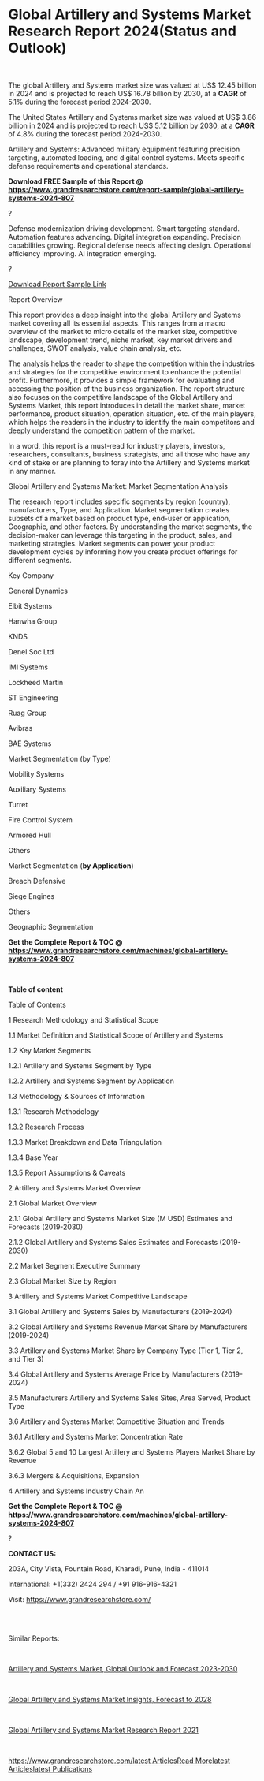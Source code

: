 <h1>Global Artillery and Systems Market Research Report 2024(Status and Outlook)</h1><br/><p>The global Artillery and Systems market size was valued at US$ 12.45 billion in 2024 and is projected to reach US$ 16.78 billion by 2030, at a <strong>CAGR</strong> of 5.1% during the forecast period 2024-2030.</p>
 
 
 
 <p>The United States Artillery and Systems market size was valued at US$ 3.86 billion in 2024 and is projected to reach US$ 5.12 billion by 2030, at a <strong>CAGR</strong> of 4.8% during the forecast period 2024-2030.</p>
 
 
 
 <p>Artillery and Systems: Advanced military equipment featuring precision targeting, automated loading, and digital control systems. Meets specific defense requirements and operational standards.</p>
 
 
 
 <div><b>Download FREE Sample of this Report @ <a href="https://www.grandresearchstore.com/report-sample/global-artillery-systems-2024-807">https://www.grandresearchstore.com/report-sample/global-artillery-systems-2024-807</a></b></div>
 
 
 
 <p>? </p>
 
 
 
 <p>Defense modernization driving development. Smart targeting standard. Automation features advancing. Digital integration expanding. Precision capabilities growing. Regional defense needs affecting design. Operational efficiency improving. AI integration emerging.</p>
 
 
 
 <p>? </p>
 
 
 
 <p><a href="https://www.grandresearchstore.com/mr-admin/report-sample/global-artillery-systems-2024-807">Download Report Sample Link</a></p>
 
 
 
 <p>Report Overview</p>
 
 
 
 <p>This report provides a deep insight into the global Artillery and Systems market covering all its essential aspects. This ranges from a macro overview of the market to micro details of the market size, competitive landscape, development trend, niche market, key market drivers and challenges, SWOT analysis, value chain analysis, etc.</p>
 
 
 
 <p>The analysis helps the reader to shape the competition within the industries and strategies for the competitive environment to enhance the potential profit. Furthermore, it provides a simple framework for evaluating and accessing the position of the business organization. The report structure also focuses on the competitive landscape of the Global Artillery and Systems Market, this report introduces in detail the market share, market performance, product situation, operation situation, etc. of the main players, which helps the readers in the industry to identify the main competitors and deeply understand the competition pattern of the market.</p>
 
 
 
 <p>In a word, this report is a must-read for industry players, investors, researchers, consultants, business strategists, and all those who have any kind of stake or are planning to foray into the Artillery and Systems market in any manner.</p>
 
 
 
 <p>Global Artillery and Systems Market: Market Segmentation Analysis</p>
 
 
 
 <p>The research report includes specific segments by region (country), manufacturers, Type, and Application. Market segmentation creates subsets of a market based on product type, end-user or application, Geographic, and other factors. By understanding the market segments, the decision-maker can leverage this targeting in the product, sales, and marketing strategies. Market segments can power your product development cycles by informing how you create product offerings for different segments.</p>
 
 
 
 <p>Key Company</p>
 
 
 
 <p>General Dynamics</p>
 
 
 
 <p>Elbit Systems</p>
 
 
 
 <p>Hanwha Group</p>
 
 
 
 <p>KNDS</p>
 
 
 
 <p>Denel Soc Ltd</p>
 
 
 
 <p>IMI Systems</p>
 
 
 
 <p>Lockheed Martin</p>
 
 
 
 <p>ST Engineering</p>
 
 
 
 <p>Ruag Group</p>
 
 
 
 <p>Avibras</p>
 
 
 
 <p>BAE Systems</p>
 
 
 
 <p>Market Segmentation (by Type)</p>
 
 
 
 <p>Mobility Systems</p>
 
 
 
 <p>Auxiliary Systems</p>
 
 
 
 <p>Turret</p>
 
 
 
 <p>Fire Control System</p>
 
 
 
 <p>Armored Hull</p>
 
 
 
 <p>Others</p>
 
 
 
 <p>Market Segmentation (<strong>by Application</strong>)</p>
 
 
 
 <p>Breach Defensive</p>
 
 
 
 <p>Siege Engines</p>
 
 
 
 <p>Others</p>
 
 
 
 <p>Geographic Segmentation</p>
 
 
 
 <div><b>Get the Complete Report & TOC @ <a href="https://www.grandresearchstore.com/machines/global-artillery-systems-2024-807">https://www.grandresearchstore.com/machines/global-artillery-systems-2024-807</a></b></div>
 
 
 
 <p><br />
 
 <b>Table of content</b></p>
 
 
 
 <p>Table of Contents<br />
 
 1 Research Methodology and Statistical Scope<br />
 
 1.1 Market Definition and Statistical Scope of Artillery and Systems<br />
 
 1.2 Key Market Segments<br />
 
 1.2.1 Artillery and Systems Segment by Type<br />
 
 1.2.2 Artillery and Systems Segment by Application<br />
 
 1.3 Methodology & Sources of Information<br />
 
 1.3.1 Research Methodology<br />
 
 1.3.2 Research Process<br />
 
 1.3.3 Market Breakdown and Data Triangulation<br />
 
 1.3.4 Base Year<br />
 
 1.3.5 Report Assumptions & Caveats<br />
 
 2 Artillery and Systems Market Overview<br />
 
 2.1 Global Market Overview<br />
 
 2.1.1 Global Artillery and Systems Market Size (M USD) Estimates and Forecasts (2019-2030)<br />
 
 2.1.2 Global Artillery and Systems Sales Estimates and Forecasts (2019-2030)<br />
 
 2.2 Market Segment Executive Summary<br />
 
 2.3 Global Market Size by Region<br />
 
 3 Artillery and Systems Market Competitive Landscape<br />
 
 3.1 Global Artillery and Systems Sales by Manufacturers (2019-2024)<br />
 
 3.2 Global Artillery and Systems Revenue Market Share by Manufacturers (2019-2024)<br />
 
 3.3 Artillery and Systems Market Share by Company Type (Tier 1, Tier 2, and Tier 3)<br />
 
 3.4 Global Artillery and Systems Average Price by Manufacturers (2019-2024)<br />
 
 3.5 Manufacturers Artillery and Systems Sales Sites, Area Served, Product Type<br />
 
 3.6 Artillery and Systems Market Competitive Situation and Trends<br />
 
 3.6.1 Artillery and Systems Market Concentration Rate<br />
 
 3.6.2 Global 5 and 10 Largest Artillery and Systems Players Market Share by Revenue<br />
 
 3.6.3 Mergers & Acquisitions, Expansion<br />
 
 4 Artillery and Systems Industry Chain An</p>
 
 
 
 <div><b>Get the Complete Report & TOC @ <a href="https://www.grandresearchstore.com/machines/global-artillery-systems-2024-807">https://www.grandresearchstore.com/machines/global-artillery-systems-2024-807</a></b></div>
 
 
 
 <p>? </p>
 
 
 
 <p><b>CONTACT US:</b><br />
 
 203A, City Vista, Fountain Road, Kharadi, Pune, India - 411014<br />
 
 International: +1(332) 2424 294 / +91 916-916-4321<br />
 
 Visit: <a href="https://www.grandresearchstore.com/">https://www.grandresearchstore.com/</a><br />
 
 <br />
 
 <br />
 
 Similar Reports:<br />
 
 <br />
 
 <a href="https://www.grandresearchstore.com/machines/global-artillery-systems-forecast-2023-2030-726">Artillery and Systems Market, Global Outlook and Forecast 2023-2030</a><br />
 
 <br />
 
 <a href="https://www.grandresearchstore.com/machines/global-artillery-systems-2028-607">Global Artillery and Systems Market Insights, Forecast to 2028</a><br />
 
 <br />
 
 <a href="https://www.grandresearchstore.com/manufacturing-and-construction/global-artillery-systems-2021-849">Global Artillery and Systems Market Research Report 2021</a><br />
 
 <br />
 
 <a href="https://gyeongbokgung.com">https://www.grandresearchstore.com/</a><a href="https://hallyeomaritime.com">latest Articles</a><a href="https://jingwansa.com">Read More</a><a href="https://nguoiviet.jp/">latest Articles</a><a href="https://www.intelmarketresearch.com/">latest Publications</a></p>